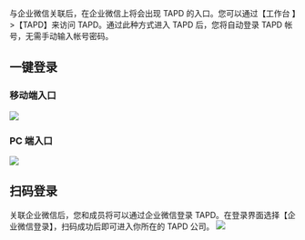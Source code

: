 与企业微信关联后，在企业微信上将会出现 TAPD 的入口。您可以通过【工作台 】>【TAPD】来访问 TAPD。通过此种方式进入 TAPD 后，您将自动登录 TAPD 帐号，无需手动输入帐号密码。

## 一键登录
### 移动端入口
![](http://imgcache.tce.fsphere.cn/image/mc.qcloudimg.com/static/img/bf407e907b6b9764d12aead696dec682/image.png)
### PC 端入口
![](http://imgcache.tce.fsphere.cn/image/mc.qcloudimg.com/static/img/7337a7651469c2af9187480b4737d028/image.png)

## 扫码登录
关联企业微信后，您和成员将可以通过企业微信登录 TAPD。在登录界面选择【企业微信登录】，扫码成功后即可进入你所在的 TAPD 公司。
![](http://imgcache.tce.fsphere.cn/image/mc.qcloudimg.com/static/img/699721e546dd751c264ef8d8b8bf8925/image.png) 

